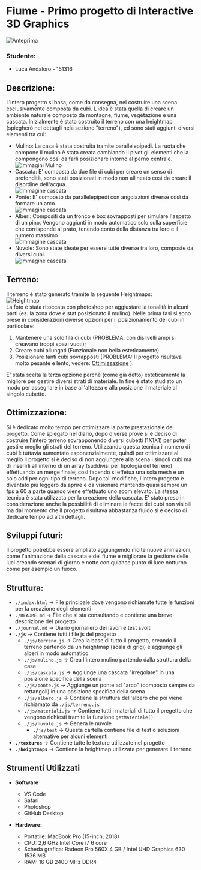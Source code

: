 # Fiume - Primo progetto di Interactive 3D Graphics

![Anteprima](immagini/video.gif)

### Studente:
- Luca Andaloro - 151316

## Descrizione:

L'intero progetto si basa, come da consegna, nel costruire una scena esclusivamente composta da cubi. 
L'idea è stata quella di creare un ambiente naturale composto da montagne, fiume, vegetazione e una cascata.
Inizialmente è stato costruito il terreno con una heightmap (spiegherò nel dettagli nela sezione "terreno"), ed sono stati aggiunti diversi elementi tra cui: 
- Mulino: La casa è stata costruita tramite parallelepipedi. La ruota che compone il mulino è stata creata cambiando il pivot gli elementi che la compongono così da farli posizionare intorno al perno centrale.<br />
![Immagini Mulino](immagini/mulino.png)
- Cascata: E' composta da due file di cubi per creare un senso di profondità, sono stati posizionati in modo non allineato così da creare il disordine dell'acqua.<br />
![Immagine cascata](immagini/cascata.png)
- Ponte: E' composto da parallelepipedi con angolazioni diverse così da formare un arco.<br />
![Immagine cascata](immagini/ponte.png)
- Alberi: Compositi da un tronco e box sovrapposti per simulare l'aspetto di un pino. Vengono aggiunti in modo automatico solo sulla superficie che corrisponde al prato, tenendo conto della distanza tra loro e il numero massimo<br />
![Immagine cascata](immagini/albero.png)
- Nuvole: Sono state ideate per essere tutte diverse tra loro, composte da diversi cubi.<br />
![Immagine cascata](immagini/nuvole.png)

## Terreno:

Il terreno è stato generato tramite la seguente Heightmaps:<br />
![Heightmap](heightmaps/heightmaps.png) <br />
La foto è stata ritoccata con photoshop per aggiustare la tonalità in alcuni parti (es. la zona dove è stat posizionato il mulino).
Nelle prima fasi si sono prese in considerazioni diverse opzioni per il posizionamento dei cubi in particolare: 
1. Mantenere una solo fila di cubi (PROBLEMA: con dislivelli ampi si creavano troppi spazi vuoti);
2. Creare cubi allungati (Funzionale non bella esteticamente)
3. Posizionare tanti cubi sovrapposti (PROBLEMA: Il progetto risultava molto pesante e lento, vedere: [Ottimizzazione](https://github.com/Interactive3DGraphicsCourse-UNIUD-2020/cubes-lucaandaloro/tree/sviluppo#ottimizzazione) ). <br />

E' stata scelta la terza opzione perchè (come già detto) esteticamente la migliore per gestire diversi strati di materiale. In fine è stato studiato un modo per assegnare in base all'altezza e alla posizione il materiale al singolo cubetto.


## Ottimizzazione:

Si è dedicato molto tempo per ottimizzare la parte prestazionale del progetto. Come spiegato nel diario, dopo diverse prove si è deciso di costruire l'intero terreno sovrapponendo diversi cubetti (1X1X1) per poter gestire meglio gli strati del terreno. Utilizzando questa tecnica il numero di cubi è tuttavia aumentato esponenzialmente, quindi per ottimizzare al meglio il progetto si è deciso di non aggiungere alla scena i singoli cubi ma di inserirli all'interno di un array (suddivisi per tipologia del terreno) effettuando un merge finale; così facendo si effetua una sola mesh e un solo add per ogni tipo di terreno. Dopo tali modifiche, l'intero progetto è diventato più leggero da aprire e da visionare mantendo quasi sempre un fps a 60 a parte quando viene effettuato uno zoom elevato. 
La stessa tecnica è stata utilizzata per la creazione della cascata. 
E' stato preso in considerazione anche la possbilità di eliminare le facce dei cubi non visibili ma dal momento che il progetto risultava abbastanza fluido si è deciso di dedicare tempo ad altri dettagli.

## Sviluppi futuri:

Il progetto potrebbe essere ampliato aggiungendo molte nuove animazioni, come l'animazione della cascata e del fiume e migliorare la gestione delle luci creando scenari di giorno e notte con qulahce punto di luce notturno come per esempio un fuoco.

## Struttura:

* `./index.html` -> File principale dove vengono richiamate tutte le funzioni per la creazione degli elementi
* `./README.md` -> File che si sta consultando e contiene una breve descrizione del progetto
* `./journal.md` -> Diario giornaliero dei lavori e test svolti
* **`./js`** -> Contiene tutti i file js del progetto
  * `./js/terreno.js` -> Crea la base di tutto il progetto, creando il terreno partendo da un heightmap (scala di grigi) e aggiunge gli alberi in modo automatico
  * `./js/mulino.js` -> Crea l'intero mulino partendo dalla struttura della casa
  * `./js/cascata.js` -> Aggiunge una cascata "irregolare" in una posizione specifica della scena
  * `./js/ponte.js` -> Aggiunge un ponte ad "arco" (composto sempre da rettangoli) in una posizione specifica della scena
  * `./js/albero.js` -> Contiene la struttura dell'albero che poi viene richiamato da `./js/terreno.js` 
  * `./js/materiali.js` -> Contiene tutti i materiali di tutto il pregetto che vengono richiesti tramite la funzione `getMateriale()`
  * `./js/nuvole.js` -> Genera le nuvole
    * `./js/test` -> Questa cartella contiene file di test o soluzioni alternative per alcuni elementi
* **`./textures`** -> Contiene tutte le texture utilizzate nel progetto
* **`./heightmaps`** -> Contiene la heightmap utilizzata per generare il terreno


## Strumenti Utilizzati
- **Software**
  - VS Code
  - Safari
  - Photoshop
  - GitHub Desktop

- **Hardware:**
  - Portatile: MacBook Pro (15-inch, 2018)
  - CPU: 2,6 GHz Intel Core i7 6 core
  - Scheda grafica: Radeon Pro 560X 4 GB / Intel UHD Graphics 630 1536 MB
  - RAM: 16 GB 2400 MHz DDR4

